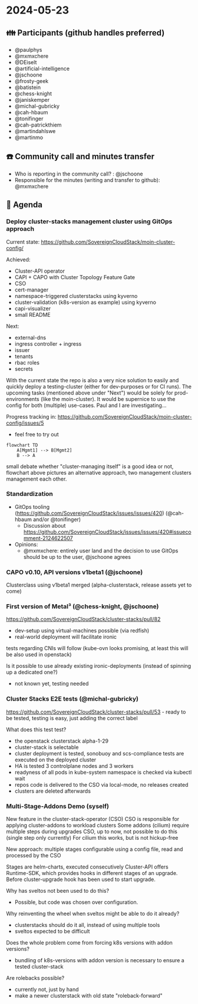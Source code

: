 # 2024-05-23

## :family: Participants (github handles preferred)
- @paulphys
- @mxmxchere
- @DEiselt
- @artificial-intelligence
- @jschoone
- @frosty-geek
- @batistein
- @chess-knight
- @janiskemper
- @michal-gubricky
- @cah-hbaum
- @tonifinger
- @cah-patrickthiem
- @martindahlswe
- @martinmo

## :telephone: Community call and minutes transfer

* Who is reporting in the community call? : @jschoone
* Responsible for the minutes (writing and transfer to github): @mxmxchere

## :notebook: Agenda

### Deploy cluster-stacks management cluster using GitOps approach

Current state: https://github.com/SovereignCloudStack/moin-cluster-config/

Achieved:
- Cluster-API operator
- CAPI + CAPO with Cluster Topology Feature Gate
- CSO
- cert-manager
- namespace-triggered clusterstacks using kyverno
- cluster-validation (k8s-version as example) using kyverno
- capi-visualizer
- small README

Next:
- external-dns
- ingress controller + ingress
- issuer
- tenants
- rbac roles
- secrets


With the current state the repo is also a very nice solution to easily and quickly deploy a testing-cluster (either for dev-purposes or for CI runs). The upcoming tasks (mentioned above under "Next") would be solely for prod-environments (like the moin-cluster). It would be supernice to use the config for both (multiple) use-cases. Paul and I are investigating...

Progress tracking in: https://github.com/SovereignCloudStack/moin-cluster-config/issues/5

- feel free to try out

```mermaid
flowchart TD
    A[Mgmt1] --> B[Mgmt2]
    B --> A
```
small debate whether "cluster-managing itself" is a good idea or not, flowchart above pictures an alternative approach, two management clusters management each other.

### Standardization
- GitOps tooling (https://github.com/SovereignCloudStack/issues/issues/420) (@cah-hbaum and/or @tonifinger)
    - Discussion about https://github.com/SovereignCloudStack/issues/issues/420#issuecomment-2124622507
- Opinions:
  - @mxmxchere: entirely user land and the decision to use GitOps should be up to the user, @jschoone agrees


### CAPO v0.10, API versions v1beta1 (@jschoone)
Clusterclass using v1beta1 merged (alpha-clusterstack, release assets yet to come)

### First version of Metal³ (@chess-knight, @jschoone)
https://github.com/SovereignCloudStack/cluster-stacks/pull/82

- dev-setup using virtual-machines possible (via redfish)
- real-world deployment will facilitate ironic

tests regarding CNIs will follow (kube-ovn looks promising, at least this will be also used in openstack)

Is it possible to use already existing ironic-deployments (instead of spinning up a dedicated one?)
  - not known yet, testing needed
  
### Cluster Stacks E2E tests (@michal-gubricky)

https://github.com/SovereignCloudStack/cluster-stacks/pull/53 - ready to be tested, testing is easy, just adding the correct label

What does this test test?
  - the openstack clusterstack alpha-1-29
  - cluster-stack is selectable
  - cluster deployment is tested, sonobuoy and scs-compliance tests are executed on the deployed cluster
  - HA is tested 3 controlplane nodes and 3 workers
  - readyness of all pods in kube-system namespace is checked via kubectl wait
  - repos code is delivered to the CSO via local-mode, no releases created
  - clusters are deleted afterwards

### Multi-Stage-Addons Demo (syself)
New feature in the cluster-stack-operator (CSO)
CSO is responsible for applying cluster-addons to workload clusters
Some addons (cilium) require multiple steps during upgrades
CSO, up to now, not possible to do this (single step only currently)
For cilium this works, but is not hickup-free


New approach: multiple stages configurable using a config file, read and processed by the CSO

Stages are helm-charts, executed consecutively
Cluster-API offers Runtime-SDK, which provides hooks in different stages of an upgrade. Before cluster-upgrade hook has been used to start upgrade.

Why has sveltos not been used to do this?
 - Possible, but code was chosen over configuration.

Why reinventing the wheel when sveltos might be able to do it already?
 - clusterstacks should do it all, instead of using multiple tools
 - sveltos expected to be difficult
 
Does the whole problem come from forcing k8s versions with addon versions?
  - bundling of k8s-versions with addon version is necessary to ensure a tested cluster-stack
  
Are rolebacks possible?
  -  currently not, just by hand
  -  make a newer clusterstack with old state "roleback-forward"
